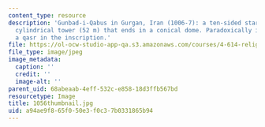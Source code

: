 ```yaml
---
content_type: resource
description: 'Gunbad-i-Qabus in Gurgan, Iran (1006-7): a ten-sided star plan, a high
  cylindrical tower (52 m) that ends in a conical dome. Paradoxically identified as
  a qasr in the inscription.'
file: https://ol-ocw-studio-app-qa.s3.amazonaws.com/courses/4-614-religious-architecture-and-islamic-cultures-fall-2002/a94ae9f865f050e3f0c37b0331865b94_1056thumbnail.jpg
file_type: image/jpeg
image_metadata:
  caption: ''
  credit: ''
  image-alt: ''
parent_uid: 68abeaab-4eff-532c-e858-18d3ffb567bd
resourcetype: Image
title: 1056thumbnail.jpg
uid: a94ae9f8-65f0-50e3-f0c3-7b0331865b94
---
```

